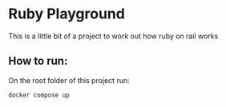 # Ruby Playground

This is a little bit of a project to work out how ruby on rail works

## How to run:

On the root folder of this project run:

`docker compose up`